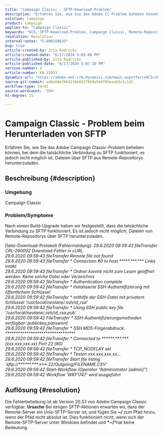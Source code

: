 ```yaml
---
title: "Campaign Classic - SFTP-Download-Problem"
description: "Erfahren Sie, wie Sie das Adobe CC-Problem beheben können, bei dem die tatsächliche Verbindung zu SFTP funktioniert, es jedoch nicht möglich ist, Dateien über SFTP von Remote-Repositorys herunterzuladen."
solution: Campaign
product: Campaign
applies-to: "Campaign Classic"
keywords: "KCS, SFTP-Download-Problem, Campaign Classic, Remote-Repositorys"
resolution: Resolution
internal-notes: "E-000158633"
bug: true
article-created-by: Zita Rodricks
article-created-date: "6/17/2024 5:05:08 PM"
article-published-by: Zita Rodricks
article-published-date: "6/17/2024 5:07:10 PM"
version-number: 4
article-number: KA-15953
dynamics-url: "https://adobe-ent.crm.dynamics.com/main.aspx?forceUCI=1&pagetype=entityrecord&etn=knowledgearticle&id=082c94bc-cb2c-ef11-840a-002248084fbb"
source-git-commit: ad6a64e2864210b932f8b9a544f85eaab9c1c122
workflow-type: tm+mt
source-wordcount: '354'
ht-degree: 1%

---
```


# Campaign Classic - Problem beim Herunterladen von SFTP


Erfahren Sie, wie Sie das Adobe Campaign Classic-Problem beheben können, bei dem die tatsächliche Verbindung zu SFTP funktioniert, es jedoch nicht möglich ist, Dateien über SFTP aus Remote-Repositorys herunterzuladen.

## Beschreibung {#description}


### <b>Umgebung</b>

Campaign Classic



### <b>Problem/Symptome</b>

Nach einem Build-Upgrade haben wir festgestellt, dass die tatsächliche Verbindung zu SFTP funktioniert. Es ist jedoch nicht möglich, Dateien von Remote-Repositorys über SFTP herunterzuladen.

Datei-Download-Protokoll (Fehlermeldung):
*29.6.2020 09:59:43 fileTransfer CRL-290002 Download-Fehler in cURL
<br>29.6.2020 09:59:43 fileTransfer Remote file not found
<br>29.6.2020 09:59:43 fileTransfer \* Connection #0 to host \*\*\*\*\*.\*\*\*.\*\*\* Links intakt
<br>29.6.2020 09:59:43 fileTransfer \* Ordner konnte nicht zum Lesen geöffnet werden: Keine solche Datei oder Verzeichnis
<br>29.6.2020 09:59:42 fileTransfer \* Authentication complete
<br>29.6.2020 09:59:42 fileTransfer \* Initialisierte SSH-Authentifizierung mit öffentlichem Schlüssel
<br>29.6.2020 09:59:42 fileTransfer \* mithilfe der SSH-Datei mit privatem Schlüssel &#39;/usr/local/neolane/.ssh/id_rsa&#39;
<br>29.6.2020 09:59:42 fileTransfer \* Using SSH public key file &#39;/usr/local/neolane/.ssh/id_rsa.pub&#39;
<br>29.6.2020 09:59:42 FileTransfer \* SSH-Authentifizierungsmethoden verfügbar: publickey,password
<br>29.6.2020 09:59:42 fileTransfer \* SSH MD5-Fingerabdruck: \*\*\*\*\*\*\*\*\*\*\*\*\*\*\*\*\*\*\*\*\*\*\*\*\*\*\*\*\*\*\*\*\*
<br>29.6.2020 09:59:42 fileTransfer \* Connected to \*\*\*\*\*\*.\*\*\*.\*\*\* (xxx.xxx.xxx.xx) Port 22 (#0)
<br>29.6.2020 09:59:42 fileTransfer \* TCP_NODELAY set
<br>29.6.2020 09:59:42 fileTransfer \* Testen xxx.xxx.xxx.xx...
<br>29.6.2020 09:59:42 fileTransfer Start file listing &#39;sftp://\*\*\*\*\*\*.\*\*\*.\*\*\*:22/Outgoing/FILENAME.CSV&#39;
<br>29.6.2020 09:59:42 Start-Workflow (Operator &quot;Administrator (admin)&quot;)
<br>29.6.2020 09:59:42 Workflow &#39;WKF1747&#39; wird ausgeführt*

## Auflösung {#resolution}


Die Fehlerbehebung ist ab Version 20.3.1 von Adobe Campaign Classic verfügbar.
<b>Ursache</b>
Bei einigen SFTP-Aktionen erwarten wir, dass der Remote-Server ein Unix-SFTP-Server ist, und fügen Sie <b>*~/</b>* zum Pfad hinzu, wenn der Pfad nicht absolut ist.
Dies funktioniert nicht, wenn sich der Remote-SFTP-Server unter Windows befindet und <b>*~/</b>*hat keine Bedeutung.
